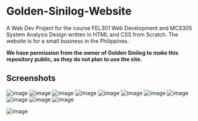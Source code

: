 # Golden-Sinilog-Website
 A Web Dev Project for the course FEL301 Web Development and MCS305 System Analysis Design written in HTML and CSS from Scratch.
 The website is for a small business in the Philippines.
 
 **We have permission from the owner of Golden Sinilog to make this repository public, as they do not plan to use the site.**

## Screenshots
![image](https://github.com/VintanaEnf/Golden-Sinilog-Website/assets/104513214/d25cf1ab-0193-4f84-8a3f-aeb9fbfbf637)
![image](https://github.com/VintanaEnf/Golden-Sinilog-Website/assets/104513214/7d1be09b-62b6-4e1b-9674-7239b74636cd)
![image](https://github.com/VintanaEnf/Golden-Sinilog-Website/assets/104513214/78f4b99b-1efc-4fde-bfe2-be53bfa3ef28)
![image](https://github.com/VintanaEnf/Golden-Sinilog-Website/assets/104513214/402a5863-9e90-44ee-bf18-49c6babcde47)
![image](https://github.com/VintanaEnf/Golden-Sinilog-Website/assets/104513214/6607b4ca-223c-422e-8991-59d1a4a8d7eb)
![image](https://github.com/VintanaEnf/Golden-Sinilog-Website/assets/104513214/19e28cf6-3dd0-4468-908a-df1c6f78b47b)
![image](https://github.com/VintanaEnf/Golden-Sinilog-Website/assets/104513214/4bc3c0ac-982f-4134-861c-eaa694001470)
![image](https://github.com/VintanaEnf/Golden-Sinilog-Website/assets/104513214/c3c5e7ac-6a22-4620-9f42-5886da77b4fc)
![image](https://github.com/VintanaEnf/Golden-Sinilog-Website/assets/104513214/513849d5-6afd-4449-b84f-2c2843f58d31)
![image](https://github.com/VintanaEnf/Golden-Sinilog-Website/assets/104513214/b570a245-f883-438d-bb9d-961246f67eef)
![image](https://github.com/VintanaEnf/Golden-Sinilog-Website/assets/104513214/470bda69-5df5-4e7d-bf5e-81dc030b11eb)



![image](https://github.com/VintanaEnf/Golden-Sinilog-Website/assets/104513214/82cccc92-a27e-408d-b26b-1284f49c130b)
